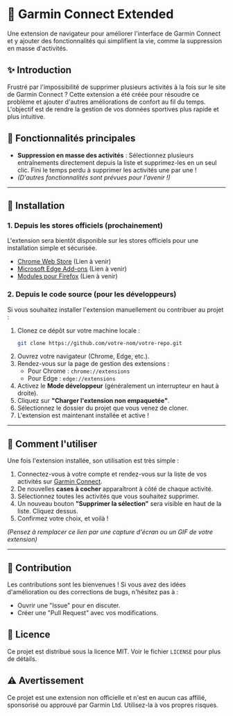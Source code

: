 # 🚀 Garmin Connect Extended

Une extension de navigateur pour améliorer l'interface de Garmin Connect et y ajouter des fonctionnalités qui simplifient la vie, comme la suppression en masse d'activités.

## ✨ Introduction

Frustré par l'impossibilité de supprimer plusieurs activités à la fois sur le site de Garmin Connect ? Cette extension a été créée pour résoudre ce problème et ajouter d'autres améliorations de confort au fil du temps. L'objectif est de rendre la gestion de vos données sportives plus rapide et plus intuitive.

## 🎯 Fonctionnalités principales

  * **Suppression en masse des activités** : Sélectionnez plusieurs entraînements directement depuis la liste et supprimez-les en un seul clic. Fini le temps perdu à supprimer les activités une par une \!
  * *(D'autres fonctionnalités sont prévues pour l'avenir \!)*

-----

## 🔧 Installation

### 1\. Depuis les stores officiels (prochainement)

L'extension sera bientôt disponible sur les stores officiels pour une installation simple et sécurisée.

  * [Chrome Web Store](https://chrome.google.com/webstore) (Lien à venir)
  * [Microsoft Edge Add-ons](https://microsoftedge.microsoft.com/addons) (Lien à venir)
  * [Modules pour Firefox](https://addons.mozilla.org/) (Lien à venir)

### 2\. Depuis le code source (pour les développeurs)

Si vous souhaitez installer l'extension manuellement ou contribuer au projet :

1.  Clonez ce dépôt sur votre machine locale :
    ```bash
    git clone https://github.com/votre-nom/votre-repo.git
    ```
2.  Ouvrez votre navigateur (Chrome, Edge, etc.).
3.  Rendez-vous sur la page de gestion des extensions :
      * Pour Chrome : `chrome://extensions`
      * Pour Edge : `edge://extensions`
4.  Activez le **Mode développeur** (généralement un interrupteur en haut à droite).
5.  Cliquez sur **"Charger l'extension non empaquetée"**.
6.  Sélectionnez le dossier du projet que vous venez de cloner.
7.  L'extension est maintenant installée et active \!

-----

## 📖 Comment l'utiliser

Une fois l'extension installée, son utilisation est très simple :

1.  Connectez-vous à votre compte et rendez-vous sur la liste de vos activités sur [Garmin Connect](https://connect.garmin.com/modern/activities).
2.  De nouvelles **cases à cocher** apparaîtront à côté de chaque activité.
3.  Sélectionnez toutes les activités que vous souhaitez supprimer.
4.  Un nouveau bouton **"Supprimer la sélection"** sera visible en haut de la liste. Cliquez dessus.
5.  Confirmez votre choix, et voilà \!

  
*(Pensez à remplacer ce lien par une capture d'écran ou un GIF de votre extension)*

-----

## 🤝 Contribution

Les contributions sont les bienvenues \! Si vous avez des idées d'amélioration ou des corrections de bugs, n'hésitez pas à :

  * Ouvrir une "Issue" pour en discuter.
  * Créer une "Pull Request" avec vos modifications.

## 📄 Licence

Ce projet est distribué sous la licence MIT. Voir le fichier `LICENSE` pour plus de détails.

## ⚠️ Avertissement

Ce projet est une extension non officielle et n'est en aucun cas affilié, sponsorisé ou approuvé par Garmin Ltd. Utilisez-la à vos propres risques.
